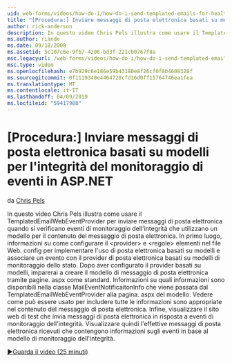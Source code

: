 ```yaml
---
uid: web-forms/videos/how-do-i/how-do-i-send-templated-emails-for-health-monitoring-events-in-aspnet
title: "[Procedura:] Inviare messaggi di posta elettronica basati su modelli per l'integrità del monitoraggio di eventi in ASP.NET | Microsoft Docs"
author: rick-anderson
description: In questo video Chris Pels illustra come usare il TemplatedEmailWebEventProvider per inviare messaggi di posta elettronica quando si verificano eventi di monitoraggio dell'integrità che utilizzano un modello per t...
ms.author: riande
ms.date: 09/18/2008
ms.assetid: 5c107c6e-9fb7-4206-bd3f-221cb0767f8a
msc.legacyurl: /web-forms/videos/how-do-i/how-do-i-send-templated-emails-for-health-monitoring-events-in-aspnet
msc.type: video
ms.openlocfilehash: e7b929c6e186e59b43180e8f26cf0f8b4608328f
ms.sourcegitcommit: 0f1119340e4464720cfd16d0ff15764746ea1fea
ms.translationtype: MT
ms.contentlocale: it-IT
ms.lasthandoff: 04/09/2019
ms.locfileid: "59417988"
---
```

# <a name="how-do-i-send-templated-emails-for-health-monitoring-events-in-aspnet"></a>[Procedura:] Inviare messaggi di posta elettronica basati su modelli per l'integrità del monitoraggio di eventi in ASP.NET

da [Chris Pels](https://twitter.com/chrispels)

In questo video Chris Pels illustra come usare il TemplatedEmailWebEventProvider per inviare messaggi di posta elettronica quando si verificano eventi di monitoraggio dell'integrità che utilizzano un modello per il contenuto del messaggio di posta elettronica. In primo luogo, informazioni su come configurare il &lt;provider&gt; e &lt;regole&gt; elementi nel file Web. config per implementare l'uso di posta elettronica basati su modelli e associare un evento con il provider di posta elettronica basati su modelli di monitoraggio dello stato. Dopo aver configurato il provider basati su modelli, imparerai a creare il modello di messaggio di posta elettronica tramite pagine. aspx come standard. Informazioni su quali informazioni sono disponibili nella classe MailEventNotificaitonInfo che viene passata dal TemplatedEmailWebEventProvider alla pagina. aspx del modello. Vedere come può essere usato per includere tutte le informazioni sono appropriate nel contenuto del messaggio di posta elettronica. Infine, visualizzare il sito web di test che invia messaggi di posta elettronica in risposta a eventi di monitoraggio dell'integrità. Visualizzare quindi l'effettive messaggi di posta elettronica ricevuti che contengono informazioni sugli eventi in base al modello di monitoraggio dell'integrità.

[&#9654;Guarda il video (25 minuti)](https://channel9.msdn.com/Blogs/ASP-NET-Site-Videos/how-do-i-send-templated-emails-for-health-monitoring-events-in-aspnet)
